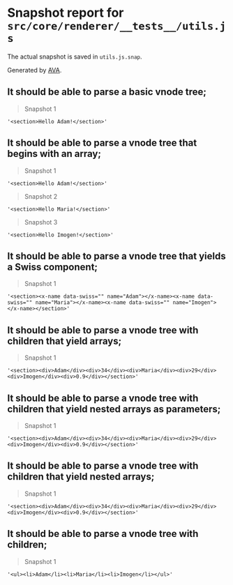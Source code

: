 # Snapshot report for `src/core/renderer/__tests__/utils.js`

The actual snapshot is saved in `utils.js.snap`.

Generated by [AVA](https://avajs.dev).

## It should be able to parse a basic vnode tree;

> Snapshot 1

    '<section>Hello Adam!</section>'

## It should be able to parse a vnode tree that begins with an array;

> Snapshot 1

    '<section>Hello Adam!</section>'

> Snapshot 2

    '<section>Hello Maria!</section>'

> Snapshot 3

    '<section>Hello Imogen!</section>'

## It should be able to parse a vnode tree that yields a Swiss component;

> Snapshot 1

    '<section><x-name data-swiss="" name="Adam"></x-name><x-name data-swiss="" name="Maria"></x-name><x-name data-swiss="" name="Imogen"></x-name></section>'

## It should be able to parse a vnode tree with children that yield arrays;

> Snapshot 1

    '<section><div>Adam</div><div>34</div><div>Maria</div><div>29</div><div>Imogen</div><div>0.9</div></section>'

## It should be able to parse a vnode tree with children that yield nested arrays as parameters;

> Snapshot 1

    '<section><div>Adam</div><div>34</div><div>Maria</div><div>29</div><div>Imogen</div><div>0.9</div></section>'

## It should be able to parse a vnode tree with children that yield nested arrays;

> Snapshot 1

    '<section><div>Adam</div><div>34</div><div>Maria</div><div>29</div><div>Imogen</div><div>0.9</div></section>'

## It should be able to parse a vnode tree with children;

> Snapshot 1

    '<ul><li>Adam</li><li>Maria</li><li>Imogen</li></ul>'
